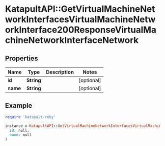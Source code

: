 # KatapultAPI::GetVirtualMachineNetworkInterfacesVirtualMachineNetworkInterface200ResponseVirtualMachineNetworkInterfaceNetwork

## Properties

| Name | Type | Description | Notes |
| ---- | ---- | ----------- | ----- |
| **id** | **String** |  | [optional] |
| **name** | **String** |  | [optional] |

## Example

```ruby
require 'katapult-ruby'

instance = KatapultAPI::GetVirtualMachineNetworkInterfacesVirtualMachineNetworkInterface200ResponseVirtualMachineNetworkInterfaceNetwork.new(
  id: null,
  name: null
)
```

